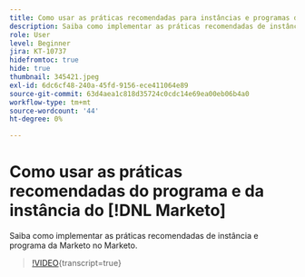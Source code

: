 ```yaml
---
title: Como usar as práticas recomendadas para instâncias e programas do  [!DNL Marketo]
description: Saiba como implementar as práticas recomendadas de instância e programa da Marketo no Marketo.
role: User
level: Beginner
jira: KT-10737
hidefromtoc: true
hide: true
thumbnail: 345421.jpeg
exl-id: 6dc6cf48-240a-45fd-9156-ece411064e89
source-git-commit: 63d4aea1c818d35724c0cdc14e69ea00eb06b4a0
workflow-type: tm+mt
source-wordcount: '44'
ht-degree: 0%

---
```


# Como usar as práticas recomendadas do programa e da instância do [!DNL Marketo]

Saiba como implementar as práticas recomendadas de instância e programa da Marketo no Marketo.

>[!VIDEO](https://video.tv.adobe.com/v/3413446/?quality=12&learn=on&captions=por_br){transcript=true}
